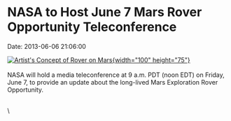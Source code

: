 NASA to Host June 7 Mars Rover Opportunity Teleconference
=========================================================

Date: 2013-06-06 21:06:00

[![Artist\'s Concept of Rover on
Mars](http://www.jpl.nasa.gov/images/mer/20100126/spiritCV-20100126-th.jpg){width="100"
height="75"}](http://www.jpl.nasa.gov/news/news.cfm?release=2013-192&rn=news.xml&rst=3821)\
\
NASA will hold a media teleconference at 9 a.m. PDT (noon EDT) on
Friday, June 7, to provide an update about the long-lived Mars
Exploration Rover Opportunity.

\
\
